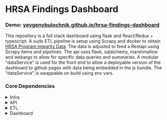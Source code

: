 # HRSA Findings Dashboard

### Demo: [yevgenybulochnik.github.io/hrsa-findings-dashboard](https://yevgenybulochnik.github.io/hrsa-findings-dashboard)

This repository is a full stack dashboard using flask and React/Redux + typescript. A sudo ETL pipeline is setup using Scrapy and docker to obtain [HRSA Program Integrity Data](https://www.hrsa.gov/opa/program-integrity/index.html). The data is adjusted to feed a Restapi using Scrapy items and pipelines. The api uses flask, sqlalchemy, marshmallow and webargs to allow for specific data queries and summaries. A modular "dataService" is used for the front end to allow a deployable version of the dashboard to github pages with data being embedded in the js bundle. The "dataService" is swappable on build using env vars. 

### Core Dependencies
<details>
<summary>Infra</summary>
    
- Docker
- Traefik
- Postgres
- Poetry
</details>

<details>
<summary>API</summary>
    
- Flask
- Flask-sqlalchemy
- Flask-marshmallow
- Flask-migrate
- Webargs
</details>

<details>
<summary>ETL</summary>

- Scrapy
</details>

<details>
<summary>Dashboard</summary>
  
- React (CRA)
- Redux
- Redux-saga
- Typescript
- Blueprintjs
- React-router
- Recharts
- D3
</details>
